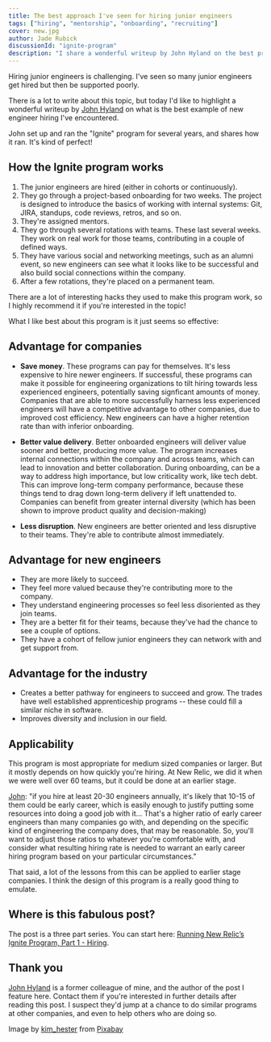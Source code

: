 ```yaml
---
title: The best approach I've seen for hiring junior engineers
tags: ["hiring", "mentorship", "onboarding", "recruiting"]
cover: new.jpg
author: Jade Rubick
discussionId: "ignite-program"
description: "I share a wonderful writeup by John Hyland on the best program I've ever seen for hiring junior engineers"
---
```


Hiring junior engineers is challenging. I've seen so many junior engineers get hired but then be supported poorly.

There is a lot to write about this topic, but today I'd like to highlight a wonderful writeup by [John Hyland](https://www.linkedin.com/in/jhyland/) on what is the best example of new engineer hiring I've encountered.

<re-img src="new.jpg"></re-img>

John set up and ran the "Ignite" program for several years, and shares how it ran. It's kind of perfect! 

## How the Ignite program works

1. The junior engineers are hired (either in cohorts or continuously).
2. They go through a project-based onboarding for two weeks. The project is designed to introduce the basics of working with internal systems: Git, JIRA, standups, code reviews, retros, and so on. 
3. They're assigned mentors.
4. They go through several rotations with teams. These last several weeks. They work on real work for those teams, contributing in a couple of defined ways.
5. They have various social and networking meetings, such as an alumni event, so new engineers can see what it looks like to be successful and also build social connections within the company.
6. After a few rotations, they're placed on a permanent team. 

There are a lot of interesting hacks they used to make this program work, so I highly recommend it if you're interested in the topic!

What I like best about this program is it just seems so effective:

## Advantage for companies

* **Save money**. These programs can pay for themselves. It's less expensive to hire newer engineers. If successful, these programs can make it possible for engineering organizations to tilt hiring towards less experienced engineers, potentially saving signficant amounts of money.  Companies that are able to more successfully harness less experienced engineers will have a competitive advantage to other companies, due to improved cost efficiency. New engineers can have a higher retention rate than with inferior onboarding.

* **Better value delivery**. Better onboarded engineers will deliver value sooner and better, producing more value. The program increases internal connections within the company and across teams, which can lead to innovation and better collaboration. During onboarding, can be a way to address high importance, but low criticality work, like tech debt. This can improve long-term company performance, because these things tend to drag down long-term delivery if left unattended to. Companies can benefit from greater internal diversity (which has been shown to improve product quality and decision-making)

* **Less disruption**. New engineers are better oriented and less disruptive to their teams. They're able to contribute almost immediately.

## Advantage for new engineers 

* They are more likely to succeed.
* They feel more valued because they're contributing more to the company.
* They understand engineering processes so feel less disoriented as they join teams.
* They are a better fit for their teams, because they've had the chance to see a couple of options.
* They have a cohort of fellow junior engineers they can network with and get support from.

## Advantage for the industry

* Creates a better pathway for engineers to succeed and grow. The trades have well established apprenticeship programs -- these could fill a similar niche in software.
* Improves diversity and inclusion in our field.

## Applicability

This program is most appropriate for medium sized companies or larger. But it mostly depends on how quickly you're hiring. At New Relic, we did it when we were well over 60 teams, but it could be done at an earlier stage. 

[John](https://hachyderm.io/@djspinmonkey/110872453575362629): "if you hire at least 20-30 engineers annually, it's likely that 10-15 of them could be early career, which is easily enough to justify putting some resources into doing a good job with it... That's a higher ratio of early career engineers than many companies go with, and depending on the specific kind of engineering the company does, that may be reasonable. So, you'll want to adjust those ratios to whatever you're comfortable with, and consider what resulting hiring rate is needed to warrant an early career hiring program based on your particular circumstances."

That said, a lot of the lessons from this can be applied to earlier stage companies. I think the design of this program is a really good thing to emulate.

## Where is this fabulous post?

The post is a three part series. You can start here: [Running New Relic’s Ignite Program, Part 1 - Hiring](https://djspinmonkey.github.io/2023/07/10/ignite-hiring/).

## Thank you

[John Hyland](https://www.linkedin.com/in/jhyland/) is a former colleague of mine, and the author of the post I feature here. Contact them if you're interested in further details after reading this post. I suspect they'd jump at a chance to do similar programs at other companies, and even to help others who are doing so.

Image by <a href="https://pixabay.com/users/kim_hester-3648659/?utm_source=link-attribution&utm_medium=referral&utm_campaign=image&utm_content=1785760">kim_hester</a> from <a href="https://pixabay.com//?utm_source=link-attribution&utm_medium=referral&utm_campaign=image&utm_content=1785760">Pixabay</a>


